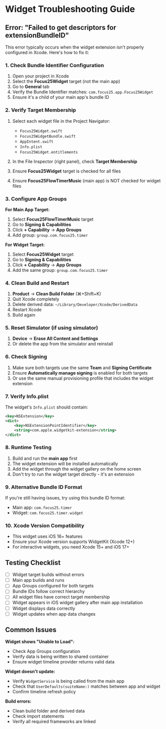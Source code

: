# Widget Troubleshooting Guide

## Error: "Failed to get descriptors for extensionBundleID"

This error typically occurs when the widget extension isn't properly configured in Xcode. Here's how to fix it:

### 1. Check Bundle Identifier Configuration

1. Open your project in Xcode
2. Select the **Focus25Widget** target (not the main app)
3. Go to **General** tab
4. Verify the Bundle Identifier matches: `com.focus25.app.Focus25Widget`
5. Ensure it's a child of your main app's bundle ID

### 2. Verify Target Membership

1. Select each widget file in the Project Navigator:
   - `Focus25Widget.swift`
   - `Focus25WidgetBundle.swift` 
   - `AppIntent.swift`
   - `Info.plist`
   - `Focus25Widget.entitlements`

2. In the File Inspector (right panel), check **Target Membership**
3. Ensure **Focus25Widget** target is checked for all files
4. Ensure **Focus25FlowTimerMusic** (main app) is NOT checked for widget files

### 3. Configure App Groups

**For Main App Target:**
1. Select **Focus25FlowTimerMusic** target
2. Go to **Signing & Capabilities**
3. Click **+ Capability** → **App Groups**
4. Add group: `group.com.focus25.timer`

**For Widget Target:**
1. Select **Focus25Widget** target  
2. Go to **Signing & Capabilities**
3. Click **+ Capability** → **App Groups**
4. Add the same group: `group.com.focus25.timer`

### 4. Clean Build and Restart

1. **Product** → **Clean Build Folder** (⌘+Shift+K)
2. Quit Xcode completely
3. Delete derived data: `~/Library/Developer/Xcode/DerivedData`
4. Restart Xcode
5. Build again

### 5. Reset Simulator (if using simulator)

1. **Device** → **Erase All Content and Settings**
2. Or delete the app from the simulator and reinstall

### 6. Check Signing

1. Make sure both targets use the same **Team** and **Signing Certificate**
2. Ensure **Automatically manage signing** is enabled for both targets
3. Or use the same manual provisioning profile that includes the widget extension

### 7. Verify Info.plist

The widget's `Info.plist` should contain:

```xml
<key>NSExtension</key>
<dict>
    <key>NSExtensionPointIdentifier</key>
    <string>com.apple.widgetkit-extension</string>
</dict>
```

### 8. Runtime Testing

1. Build and run the **main app** first
2. The widget extension will be installed automatically
3. Add the widget through the widget gallery on the home screen
4. Don't try to run the widget target directly - it's an extension

### 9. Alternative Bundle ID Format

If you're still having issues, try using this bundle ID format:
- Main app: `com.focus25.timer` 
- Widget: `com.focus25.timer.widget`

### 10. Xcode Version Compatibility

- This widget uses iOS 16+ features
- Ensure your Xcode version supports WidgetKit (Xcode 12+)
- For interactive widgets, you need Xcode 15+ and iOS 17+

## Testing Checklist

- [ ] Widget target builds without errors
- [ ] Main app builds and runs 
- [ ] App Groups configured for both targets
- [ ] Bundle IDs follow correct hierarchy
- [ ] All widget files have correct target membership
- [ ] Widget appears in iOS widget gallery after main app installation
- [ ] Widget displays data correctly
- [ ] Widget updates when app data changes

## Common Issues

**Widget shows "Unable to Load":**
- Check App Groups configuration
- Verify data is being written to shared container
- Ensure widget timeline provider returns valid data

**Widget doesn't update:**
- Verify `WidgetService` is being called from the main app
- Check that `UserDefaults(suiteName:)` matches between app and widget
- Confirm timeline refresh policy

**Build errors:**
- Clean build folder and derived data
- Check import statements
- Verify all required frameworks are linked